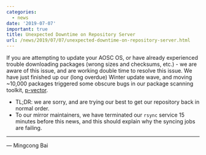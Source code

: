 ```yaml
---
categories:
  - news
date: '2019-07-07'
important: true
title: Unexpected Downtime on Repository Server
url: /news/2019/07/07/unexpected-downtime-on-repository-server.html
---
```



If you are attempting to update your AOSC OS, or have already experienced trouble downloading packages (wrong sizes and checksums, etc.) - we are aware of this issue, and are working double time to resolve this issue. We have just finished up our (long overdue) Winter update wave, and moving ~10,000 packages triggered some obscure bugs in our package scanning toolkit, [p-vector](https://github.com/AOSC-Dev/p-vector).

- TL;DR: we are sorry, and are trying our best to get our repository back in normal order.
- To our mirror maintainers, we have terminated our `rsync` service 15 minutes before this news, and this should explain why the syncing jobs are failing.

----

— Mingcong Bai